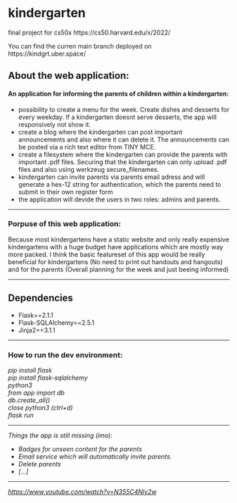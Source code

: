 <h1>kindergarten</h1>
 
<P>final project for cs50x https://cs50.harvard.edu/x/2022/</p>

<p>You can find the curren main branch deployed on https://kindgrt.uber.space/</p>

<h2>About the web application:</h2>
<h4>An application for informing the parents of children within a kindergarten:</h4>
    <ul>
      <li>possibility to create a menu for the week. Create dishes and desserts for every weekday. If a kindergarten doesnt serve desserts, the app will responsively not show it.</li>
      <li>create a blog where the kindergarten can post important announcements and also where it can delete it. The announcements can be posted via a rich text editor from TINY MCE.</li>
      <li>create a filesystem where the kindergarten can provide the parents with important .pdf files. Securing that the kindergarten can only upload .pdf files and also using werkzeug secure_filenames.</li>
      <li>kindergarten can invite parents via parents email adress and will generate a hex-12 string for authentication, which the parents need to submit in their own register form</li>
      <li>the application will devide the users in two roles: admins and parents.</li>
  </ul>

---
<h3>Porpuse of this web application:</h3> Because most kindergartens have a static website and only really expensive kindergartens with a huge budget have applications which are mostly way more packed. I think the basic featureset of this app would be really beneficial for kindergartens (No need to print out handouts and hangouts) and for the parents (Overall planning for the week and just beeing informed)

---

<h2>Dependencies</h2> 
  <ul>
    <li>Flask==2.1.1</li>
    <li>Flask-SQLAlchemy==2.5.1</li>
    <li>Jinja2==3.1.1</li>
  </ul>    

---

<h3> How to run the dev environment:</h3>
<em>pip install flask</em><br>
<em>pip install flask-sqlalchemy</em><br>
<em>python3</em><br>
<em>from app import db</db><br>
<em>db.create_all()</db><br>
close python3 (ctrl+d)<br>
<em>flask run</em><br>

---

Things the app is still missing (imo): 
  <ul>
    <li>Badges for unseen content for the parents</li>
    <li>Email service which will automatically invite parents.</li>
    <li>Delete parents</li>
    <li>[...]</li>
  </ul>
  
---
https://www.youtube.com/watch?v=N355C4Nly2w
